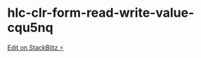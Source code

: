 # hlc-clr-form-read-write-value-cqu5nq

[Edit on StackBlitz ⚡️](https://stackblitz.com/edit/hlc-clr-form-read-write-value-cqu5nq)
